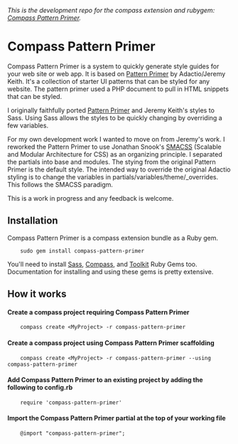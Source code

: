 _This is the development repo for the compass extension and rubygem: [Compass Pattern Primer](https://rubygems.org/gems/compass-pattern-primer)._

# Compass Pattern Primer
Compass Pattern Primer is a system to quickly generate style guides for your web site or web app. It is based on [Pattern Primer](https://github.com/adactio/Pattern-Primer) by Adactio/Jeremy Keith. It's a collection of starter UI patterns that can be styled for any website. The pattern primer used a PHP document to pull in HTML snippets that can be styled. 

I originally faithfully ported  [Pattern Primer](https://github.com/alienresident/Pattern-Primer) and Jeremy Keith's styles to Sass. Using Sass allows the styles to be quickly changing by overriding a few variables. 

For my own development work I wanted to move on from Jeremy's work. I reworked the Pattern Primer to use Jonathan Snook's [SMACSS](http://smacss.com/) \(Scalable and Modular Architecture for CSS\) as an organizing principle. I separated the partials into base and modules. The stying from the original Pattern Primer is the default style. The intended way to override the original Adactio styling is to change the variables in partials/variables/theme/_overrides. This follows the SMACSS paradigm.

This is a work in progress and any feedback is welcome. 

## Installation
Compass Pattern Primer is a compass extension bundle as a Ruby gem.   
```
    sudo gem install compass-pattern-primer
```
You'll need to install [Sass](http://sass-lang.com/), [Compass](http://compass-style.org/), and [Toolkit](https://github.com/Team-Sass/toolkit) Ruby Gems too. Documentation for installing and using these gems is pretty extensive. 

## How it works

#### Create a compass project requiring Compass Pattern Primer 
```
	compass create <MyProject> -r compass-pattern-primer 
```
#### Create a compass project using Compass Pattern Primer scaffolding
```
	compass create <MyProject> -r compass-pattern-primer --using compass-pattern-primer 
```

#### Add Compass Pattern Primer to an existing project by adding the following to config.rb
```
    require 'compass-pattern-primer'
```
#### Import the Compass Pattern Primer partial at the top of your working file
```
	@import "compass-pattern-primer";
```
   
   
